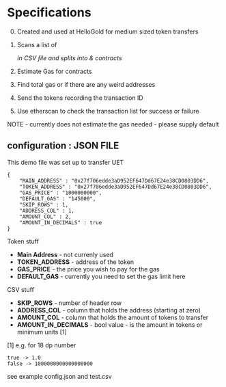 Specifications
==============

0. Created and used at HelloGold for medium sized token transfers

1. Scans a list of <address><ether value> in CSV file and splits into <addresses> & contracts
2. Estimate Gas for contracts
3. Find total gas or if there are any weird addresses
4. Send the tokens recording the transaction ID
5. Use etherscan to check the transaction list for success or failure

NOTE - currently does not estimate the gas needed - please supply default

configuration : JSON FILE
-------------------------

This demo file was set up to transfer UET 

```
{
    "MAIN_ADDRESS" : "0x27f706edde3aD952EF647Dd67E24e38CD0803DD6",
    "TOKEN_ADDRESS" : "0x27f706edde3aD952EF647Dd67E24e38CD0803DD6",
    "GAS_PRICE" : "1000000000",
    "DEFAULT_GAS" : "145000",
    "SKIP_ROWS" : 1,
    "ADDRESS_COL" : 1,
    "AMOUNT_COL" : 2,
    "AMOUNT_IN_DECIMALS" : true
}
```

Token stuff

* **Main Address** - not currenly used
* **TOKEN_ADDRESS** - address of the token 
* **GAS_PRICE** - the price you wish to pay for the gas
* **DEFAULT_GAS** - currently you need to set the gas limit here 

CSV stuff

* **SKIP_ROWS** - number of header row
* **ADDRESS_COL** - column that holds the address (starting at zero)
* **AMOUNT_COL** - column that holds the amount of tokens to transfer
* **AMOUNT_IN_DECIMALS** - bool value - is the amount in tokens or minimum units [1]

[1] e.g. for 18 dp number

```
true -> 1.0
false -> 1000000000000000000 
```

see example config.json and test.csv